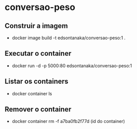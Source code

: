# conversao-peso

## Construir a imagem

* docker image build -t edsontanaka/conversao-peso:1 .

## Executar o container

* docker run -d -p 5000:80 edsontanaka/conversao-peso:1

## Listar os containers

* docker container ls

## Remover o container

* docker container rm -f a7ba0fb2f77d (id do container)
